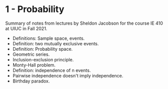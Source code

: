 # 1 - Probability

Summary of notes from lectures by Sheldon Jacobson
for the course IE 410 at UIUC in Fall 2021.

* Definitions: Sample space, events.
* Definition: two mutually exclusive events.
* Definition: Probability space.
* Geometric series.
* Inclusion-exclusion principle.
* Monty-Hall problem.
* Definition: independence of n events.
* Pairwise independence doesn't imply independence.
* Birthday paradox.
